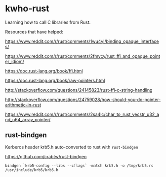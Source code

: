 # kwho-rust

Learning how to call C libraries from Rust.

Resources that have helped:

https://www.reddit.com/r/rust/comments/1wu4yl/binding_opaque_interfaces/

https://www.reddit.com/r/rust/comments/2fmvcy/rust_ffi_and_opaque_pointer_idiom/

https://doc.rust-lang.org/book/ffi.html

https://doc.rust-lang.org/book/raw-pointers.html

http://stackoverflow.com/questions/24145823/rust-ffi-c-string-handling

http://stackoverflow.com/questions/24759028/how-should-you-do-pointer-arithmetic-in-rust

https://www.reddit.com/r/rust/comments/2sa4lc/char_to_rust_vecstr_u32_and_u64_array_pointer/

## rust-bindgen

Kerberos header krb5.h auto-converted to rust with `rust-bindgen`

https://github.com/crabtw/rust-bindgen

    bindgen `krb5-config --libs --cflags` -match krb5.h -o /tmp/krb5.rs /usr/include/krb5/krb5.h

